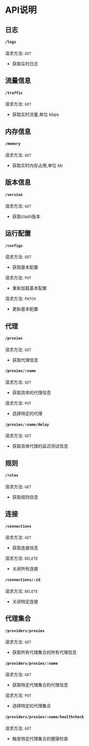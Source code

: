 # API说明

## 日志

#### `/logs`

请求方法:  `GET`

* 获取实时日志

## 流量信息

#### `/traffic`

请求方法:  `GET`

* 获取实时流量,单位 kbps

## 内存信息

#### `/memory`

请求方法:  `GET`

* 获取实时内存占用,单位 kb

## 版本信息

#### `/version`

请求方法:  `GET`

* 获取clash版本

## 运行配置

#### `/configs`

请求方法:  `GET`

* 获取基本配置

请求方法:  `PUT`

* 重新加载基本配置

请求方法:  `PATCH`

* 更新基本配置

## 代理

#### `/proxies`

请求方法:  `GET`

* 获取代理信息

#### `/proxies/:name`

请求方法:  `GET`

* 获取具体的代理信息

请求方法:  `PUT`

* 选择特定的代理

#### `/proxies/:name/delay`

请求方法:  `GET`

* 获取具体代理的延迟测试信息

## 规则

#### `/rules`

请求方法:  `GET`

* 获取规则信息

## 连接

#### `/connections`


请求方法:  `GET`

* 获取连接信息

请求方法:  `DELETE`

* 关闭所有连接

#### `/connections/:id`

请求方法:  `DELETE`

* 关闭特定连接

## 代理集合

#### `/providers/proxies`

请求方法:  `GET`

* 获取所有代理集合的所有代理信息

#### `/providers/proxies/:name`

请求方法:  `GET`

* 获取特定代理集合的代理信息

请求方法:  `PUT`

* 选择特定的代理集合

#### `/providers/proxies/:name/healthcheck`

请求方法:  `GET`

* 触发特定代理集合的健康检查
